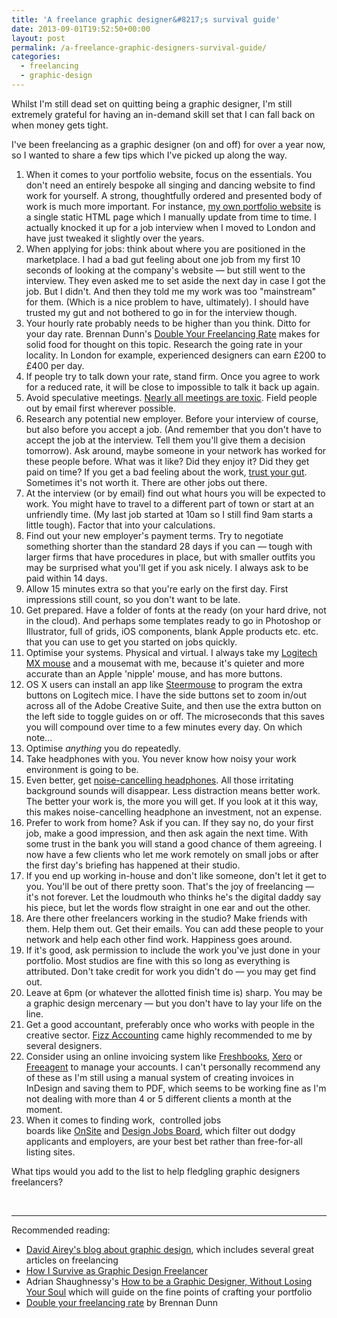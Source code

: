 ```yaml
---
title: 'A freelance graphic designer&#8217;s survival guide'
date: 2013-09-01T19:52:50+00:00
layout: post
permalink: /a-freelance-graphic-designers-survival-guide/
categories:
  - freelancing
  - graphic-design
---
```

<p>Whilst I'm still dead set on quitting being a graphic designer, I'm still extremely grateful for having an in-demand skill set that I can fall back on when money gets tight.&nbsp;</p><p>I've been freelancing as a graphic designer (on and off) for over a year now, so I wanted to share a few tips which I've picked up along the way.</p><ol><li>When it comes to your portfolio website, focus on the essentials. You don't need an entirely bespoke all singing and dancing website to find work for yourself. A strong, thoughtfully ordered and presented body of work is much more important. For instance, <a href="http://www.avdisco.net/">my own portfolio website</a> is a single static HTML page which I manually update from time to time. I actually knocked it up for a job interview when I moved to London and have just tweaked it slightly over the years.</li><li>When applying for jobs: think about where you are positioned in the marketplace. I had a bad gut feeling about one job from my first 10 seconds of looking at the company's website — but still went to the interview. They even asked me to set aside the next day in case I got the job. But I didn't. And then they told me my work was too "mainstream" for them. (Which is a nice problem to have, ultimately). I should have trusted my gut and not bothered to go in for the interview though.</li><li>Your hourly rate probably needs to be higher than you think. Ditto for your day rate. Brennan Dunn's <a href="http://doubleyourfreelancingrate.com/">Double Your Freelancing Rate</a> makes for solid food for thought on this topic. Research the going rate in your locality. In London for example, experienced designers can earn £200 to £400 per day.</li><li>If people try to talk down your rate, stand firm. Once you agree to work for a reduced rate, it will be close to impossible to talk it back up again.</li><li><span>Avoid speculative meetings. <a href="http://gettingreal.37signals.com/ch07_Meetings_Are_Toxic.php">Nearly all meetings are toxic</a>. Field people out by email first wherever possible.</span></li><li>Research any potential new employer. Before your interview of course, but also before you accept a job. (And remember that you don't have to accept the job at the interview. Tell them you'll give them a decision tomorrow). Ask around, maybe someone in your network has worked for these people before. What was it like? Did they enjoy it? Did they get paid on time? If you get a bad feeling about the work, <a href="http://greig.cc/journal/2013/3/trust-your-gut-joseph">trust your gut</a>. Sometimes it's not worth it. There are other jobs out there.</li><li>At the interview (or by email) find out what hours you will be expected to work. You might have to travel to a different part of town or start at an unfriendly time. (My last job started at 10am so I still find 9am starts a little tough). Factor that into your calculations.</li><li>Find out your new employer's payment terms. Try to negotiate something shorter than the standard 28 days if you can — tough with larger firms that have procedures in place, but with smaller outfits you may be surprised what you'll get if you ask nicely. I always ask to be paid within 14 days.</li><li>Allow 15 minutes extra so that you're early on the first day. First impressions still count, so you don't want to be late.</li><li>Get prepared. Have a folder of fonts at the ready (on your hard drive, not in the cloud). And perhaps some templates ready to go in Photoshop or Illustrator, full of grids, iOS components, blank Apple products etc. etc. that you can use to get you started on jobs quickly.</li><li>Optimise your systems. Physical and virtual. I always take my <a href="http://www.amazon.co.uk/gp/product/B002L3TSKC/ref=as_li_ss_tl?ie=UTF8&amp;camp=1634&amp;creative=19450&amp;creativeASIN=B002L3TSKC&amp;linkCode=as2&amp;tag=cyclelove-21">Logitech MX mouse</a> and a mousemat with me, because it's quieter and more accurate than an Apple 'nipple' mouse, and has more buttons.</li><li>OS X users can install an app like <a href="http://plentycom.jp/en/steermouse/">Steermouse</a> to program the extra buttons on Logitech mice. I have the side buttons set to zoom in/out across all of the Adobe Creative Suite, and then use the extra button on the left side to toggle guides on or off. The microseconds that this saves you will compound over time to a few minutes every day. On which note...</li><li>Optimise <em>anything</em> you do repeatedly.&nbsp;</li><li>Take headphones with you. You never know how noisy your work environment is going to be.</li><li>Even better, get <a href="http://www.amazon.co.uk/gp/product/B0054JJ0QW/ref=as_li_ss_tl?ie=UTF8&amp;camp=1634&amp;creative=19450&amp;creativeASIN=B0054JJ0QW&amp;linkCode=as2&amp;tag=cyclelove-21">noise-cancelling headphones</a>. All those irritating background sounds will disappear. Less distraction means better work. The better your work is, the more you will get. If you look at it this way, this makes noise-cancelling headphone an investment, not an expense.</li><li>Prefer to work from home? Ask if you can. If they say no, do your first job, make a good impression, and then ask again the next time. With some trust in the bank you will stand a good chance of them agreeing. I now have a few clients who let me work remotely on small jobs or after the first day's briefing has happened at their studio.</li><li>If you end up working in-house and don't like someone, don't let it get to you. You'll be out of there pretty soon. That's the joy of freelancing — it's not forever. Let the loudmouth who thinks he's the digital daddy say his piece, but let the words flow straight in one ear and out the other.&nbsp;</li><li>Are there other freelancers working in the studio? Make friends with them. Help them out. Get their emails. You can add these people to your network and help each other find work. Happiness goes around.</li><li>If it's good, ask permission to include the work you've just done in your portfolio. Most studios are fine with this so long as everything is attributed. Don't take credit for work you didn't do — you may get find out.</li><li>Leave at 6pm (or whatever the allotted finish time is) sharp. You may be a graphic design mercenary — but you don't have to lay your life on the line.&nbsp;</li><li>Get a good accountant, preferably once who works with people in the creative sector. <a href="http://www.fizzhq.com/">Fizz Accounting</a> came highly recommended to me by several designers.</li><li>Consider using an online invoicing system like <a href="http://www.freshbooks.com/uk/">Freshbooks</a>, <a href="http://www.xero.com/uk/">Xero</a> or <a href="http://www.freeagent.com/">Freeagent</a> to manage your accounts. I can't personally recommend any of these as I'm still using a manual system of creating invoices in InDesign and saving them to PDF, which seems to be working fine as I'm not dealing with more than 4 or 5 different clients a month at the moment.</li><li>When it comes to finding work, &nbsp;controlled jobs boards&nbsp;<span>like&nbsp;</span><a href="http://onsite.io/">OnSite</a>&nbsp;and&nbsp;<a href="http://www.designjobsboard.com/">Design Jobs Board</a><span>, which</span><span>&nbsp;filter out dodgy applicants and employers,&nbsp;</span><span>are your best bet rather than free-for-all listing sites.&nbsp;</span></li></ol><p><span>What tips would you add to the list to help fledgling graphic designers freelancers?</span></p><p> </p><hr /><p>Recommended reading:&nbsp;</p><ul><li><a href="http://www.davidairey.com/">David Airey's blog about graphic design</a>, which includes several great articles on freelancing</li><li><a href="http://thegraphicquarter.com/how-i-survive-as-a-freelancer-graphic-designer/">How I Survive as Graphic Design Freelancer</a></li><li>Adrian Shaughnessy's&nbsp;<a href="http://www.amazon.co.uk/gp/product/1856697096/ref=as_li_ss_tl?ie=UTF8&amp;camp=1634&amp;creative=19450&amp;creativeASIN=1856697096&amp;linkCode=as2&amp;tag=sneageek-21">How to be a Graphic Designer, Without Losing Your Soul</a>&nbsp;which will guide on the fine points of crafting your portfolio</li><li><a href="http://doubleyourfreelancingrate.com/">Double your freelancing rate</a> by Brennan Dunn</li></ul>
